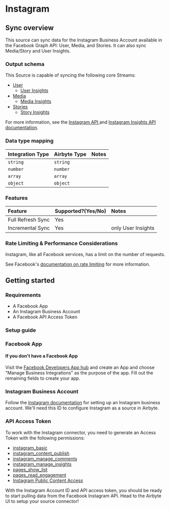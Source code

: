 # Instagram

## Sync overview

This source can sync data for the Instagram Business Account available in the Facebook Graph API: User, Media, and Stories. It can also sync Media/Story and User Insights.

### Output schema

This Source is capable of syncing the following core Streams:

* [User](https://developers.facebook.com/docs/instagram-api/reference/ig-user)
  * [User Insights](https://developers.facebook.com/docs/instagram-api/reference/ig-user/insights)
* [Media](https://developers.facebook.com/docs/instagram-api/reference/ig-user/media)
  * [Media Insights](https://developers.facebook.com/docs/instagram-api/reference/ig-media/insights)
* [Stories](https://developers.facebook.com/docs/instagram-api/reference/ig-user/stories/)
  * [Story Insights](https://developers.facebook.com/docs/instagram-api/reference/ig-media/insights)

For more information, see the [Instagram API ](https://developers.facebook.com/docs/instagram-api/) and [Instagram Insights API documentation](https://developers.facebook.com/docs/instagram-api/guides/insights/).

### Data type mapping

| Integration Type | Airbyte Type | Notes |
| :--- | :--- | :--- |
| `string` | `string` |  |
| `number` | `number` |  |
| `array` | `array` |  |
| `object` | `object` |  |

### Features

| Feature | Supported?\(Yes/No\) | Notes |
| :--- | :--- | :--- |
| Full Refresh Sync | Yes |  |
| Incremental Sync | Yes | only User Insights |

### Rate Limiting & Performance Considerations

Instagram, like all Facebook services, has a limit on the number of requests.

See Facebook's [documentation on rate limiting](https://developers.facebook.com/docs/graph-api/overview/rate-limiting/#instagram-graph-api) for more information.

## Getting started

### Requirements

* A Facebook App 
* An Instagram Business Account
* A Facebook API Access Token

### Setup guide

### Facebook App

#### If you don't have a Facebook App

Visit the [Facebook Developers App hub](https://developers.facebook.com/apps/) and create an App and choose "Manage Business Integrations" as the purpose of the app. Fill out the remaining fields to create your app.

### Instagram Business Account

Follow the [Instagram documentation](https://www.facebook.com/business/help/1492627900875762) for setting up an Instagram business account. We'll need this ID to configure Instagram as a source in Airbyte.

### API Access Token

To work with the Instagram connector, you need to generate an Access Token with the following permissions:

* [instagram_basic](https://developers.facebook.com/docs/permissions/reference#instagram-basic)
* [instagram_content_publish](https://developers.facebook.com/docs/permissions/reference#instagram-content-publish)
* [instagram_manage_comments](https://developers.facebook.com/docs/permissions/reference#instagram-manage-comments)
* [instagram_manage_insights](https://developers.facebook.com/docs/permissions/reference#instagram-manage-insights)
* [pages_show_list](https://developers.facebook.com/docs/pages/overview#permissions)
* [pages_read_engagement](https://developers.facebook.com/docs/pages/overview#permissions)
* [Instagram Public Content Access](https://developers.facebook.com/docs/apps/features-reference#reference-INSTAGRAM_PUBLIC_CONTENT_ACCESS)

With the Instagram Account ID and API access token, you should be ready to start pulling data from the Facebook Instagram API. Head to the Airbyte UI to setup your source connector!
